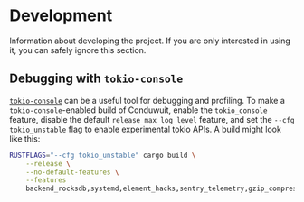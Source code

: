 # Development

Information about developing the project. If you are only interested in using
it, you can safely ignore this section.

## Debugging with `tokio-console`

[`tokio-console`][1] can be a useful tool for debugging and profiling. To make
a `tokio-console`-enabled build of Conduwuit, enable the `tokio_console` feature,
disable the default `release_max_log_level` feature, and set the
`--cfg tokio_unstable` flag to enable experimental tokio APIs. A build might
look like this:

```bash
RUSTFLAGS="--cfg tokio_unstable" cargo build \
    --release \
    --no-default-features \
    --features
    backend_rocksdb,systemd,element_hacks,sentry_telemetry,gzip_compression,brotli_compression,zstd_compression,tokio_console
```

[1]: https://docs.rs/tokio-console/latest/tokio_console/
